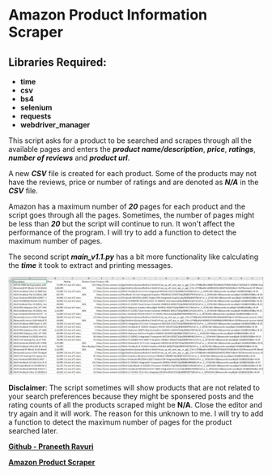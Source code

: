 # **Amazon Product Information Scraper**

## **Libraries Required**:
* **time**
* **csv**
* **bs4**
* **selenium**
* **requests**
* **webdriver_manager**

 This script asks for a product to be searched and scrapes through all the available pages and enters the _**product name/description**_, _**price**_, _**ratings**_, _**number of reviews**_ and _**product url**_.

 A new _**CSV**_ file is created for each product. Some of the products may not have the reviews, price or number of ratings and are denoted as _**N/A**_ in the _**CSV**_ file.

 Amazon has a maximum number of _**20**_ pages for each product and the script goes through all the pages. Sometimes, the number of pages might be less than _**20**_ but the script will continue to run. It won't affect the performance of the program. I will try to add a function to detect the maximum number of pages.

 The second script _**main_v1.1.py**_ has a bit more functionality like calculating the _**time**_ it took to extract and printing messages.

![Example Image](sample.png)

**Disclaimer**: The script sometimes will show products that are not related to your search preferences because they might be sponsered posts and the rating counts of all the products scraped might be **N/A**. Close the editor and try again and it will work. The reason for this unknown to me. I will try to add a function to detect the maximum number of pages for the product searched later.

[**Github - Praneeth Ravuri**](https://github.com/praneethravuri)

[**Amazon Product Scraper**](https://github.com/praneethravuri/Amazon-Product-Information-Scraper/blob/main/amazon_scraper.py)